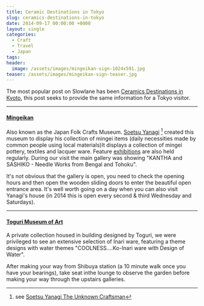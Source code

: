 ```yaml
---
title: Ceramic Destinations in Tokyo
slug: ceramics-destinations-in-tokyo
date: 2014-09-17 00:00:00 +0000
layout: single
categories:
  - Craft
  - Travel
  - Japan
tags:
header:
  image: /assets/images/mingeikan-sign-1024x591.jpg
teaser: /assets/images/mingeikan-sign-teaser.jpg
---
```


The most popular post on Slowlane has been [Ceramics Destinations in Kyoto](http://blog.williampickup.org/ceramics-destinations-in-kyoto), this post seeks to provide the same information for a Tokyo visitor.

<!--read_more-->

---

#### [Mingeikan](http://www.mingeikan.or.jp/english/info/ "Mingeikan")

Also known as the Japan Folk Crafts Museum. [Soetsu Yanagi](http://en.m.wikipedia.org/wiki/Yanagi_S%C5%8Detsu) [^3] created this museum to display his collection of mingei items (daily necessities made by common people using local materials)It displays a collection of mingei pottery, textiles and lacquer ware. Feature [exhibitions](http://www.mingeikan.or.jp/english/exhibition/) are also held regularly. During our visit the main gallery was showing "KANTHA and SASHIKO - Needle Works from Bengal and Tohoku".

It's not obvious that the gallery is open, you need to check the opening hours and then open the wooden sliding doors to enter the beautiful open entrance area. It's well worth going on a day when you can also visit Yanagi's house (in 2014 this is open every second &amp; third Wednesday and Saturdays).

---

#### [Toguri Museum of Art](http://www.toguri-museum.or.jp/english/index.php)

A private collection housed in building designed by Toguri, we were privileged to see an extensive selection of Inari ware, featuring a theme designs with water themes "COOLNESS&#x2026;.Ko-Inari ware with Design of Water".

After making your way from Shibuya station (a 10 minute walk once you have your bearings), take seat inthe lounge to observe the garden before making your way through the upstairs galleries.

[^1]: Via&#xa0;[Hypertext](http://hypertext.net/)
[^2]: Via [Hypertext](http://hypertext.net/)
[^3]: see [Soetsu Yanagi The Unknown Craftsman](http://www.amazon.com/gp/product/0870119486/ref=as_li_ss_tl?ie=UTF8&camp=1789&creative=9325&creativeASIN=0870119486&linkCode=as2&tag=slowlane-20)
